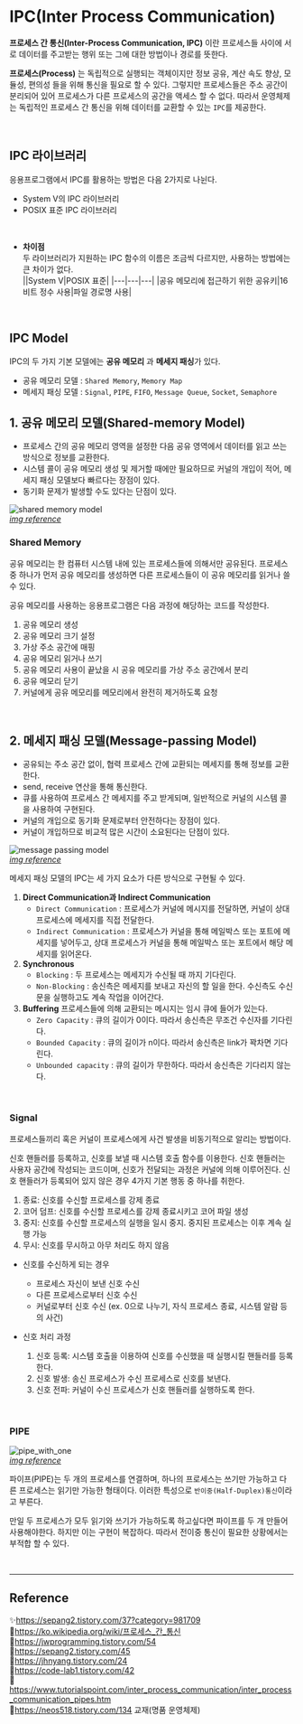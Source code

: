 # IPC(Inter Process Communication)

**프로세스 간 통신(Inter-Process Communication, IPC)** 이란 프로세스들 사이에 서로 데이터를 주고받는 행위 또는 그에 대한 방법이나 경로를 뜻한다.  

**프로세스(Process)** 는 독립적으로 실행되는 객체이지만 정보 공유, 계산 속도 향상, 모듈성, 편의성 들을 위해 통신을 필요로 할 수 있다. 그렇지만 프로세스들은 주소 공간이 분리되어 있어 프로세스가 다른 프로세스의 공간을 액세스 할 수 없다. 따라서 운영체제는 독립적인 프로세스 간 통신을 위해 데이터를 교환할 수 있는 `IPC`를 제공한다.

<br/>

## IPC 라이브러리
응용프로그램에서 IPC를 활용하는 방법은 다음 2가지로 나뉜다.
* System V의 IPC 라이브러리
* POSIX 표준 IPC 라이브러리

<br>

* **차이점**  
두 라이브러리가 지원하는 IPC 함수의 이름은 조금씩 다르지만, 사용하는 방법에는 큰 차이가 없다.  
||System V|POSIX 표준|
|---|---|---|
|공유 메모리에 접근하기 위한 공유키|16비트 정수 사용|파일 경로명 사용|

<br>

## IPC Model

IPC의 두 가지 기본 모델에는 **공유 메모리** 과 **메세지 패싱**가 있다.

- 공유 메모리 모델 : `Shared Memory`, `Memory Map`  
- 메세지 패싱 모델 : `Signal`, `PIPE`, `FIFO`, `Message Queue`, `Socket`, `Semaphore`

## 1. 공유 메모리 모델(Shared-memory Model)

- 프로세스 간의 공유 메모리 영역을 설정한 다음 공유 영역에서 데이터를 읽고 쓰는 방식으로 정보를 교환한다.
- 시스템 콜이 공유 메모리 생성 및 제거할 때에만 필요하므로 커널의 개입이 적어, 메세지 패싱 모델보다 빠르다는 장점이 있다.
- 동기화 문제가 발생할 수도 있다는 단점이 있다.

<img src="https://user-images.githubusercontent.com/66757141/213210653-10cda272-e938-4783-bd33-e998d776ab2c.png" alt="shared memory model" /><br/>
[_img reference_](https://sepang2.tistory.com/45)

### Shared Memory
공유 메모리는 한 컴퓨터 시스템 내에 있는 프로세스들에 의해서만 공유된다. 프로세스 중 하나가 먼저 공유 메모리를 생성하면 다른 프로세스들이 이 공유 메모리를 읽거나 쓸 수 있다.

공유 메모리를 사용하는 응용프로그램은 다음 과정에 해당하는 코드를 작성한다.
1. 공유 메모리 생성
2. 공유 메모리 크기 설정
3. 가상 주소 공간에 매핑
4. 공유 메모리 읽거나 쓰기
5. 공유 메모리 사용이 끝났을 시 공유 메모리를 가상 주소 공간에서 분리
6. 공유 메모리 닫기
7. 커널에게 공유 메모리를 메모리에서 완전히 제거하도록 요청

<br>

## 2. 메세지 패싱 모델(Message-passing Model)

- 공유되는 주소 공간 없이, 협력 프로세스 간에 교환되는 메세지를 통해 정보를 교환한다.
- send, receive 연산을 통해 통신한다.
- 큐를 사용하여 프로세스 간 메세지를 주고 받게되며, 일반적으로 커널의 시스템 콜을 사용하여 구현된다.
- 커널의 개입으로 동기화 문제로부터 안전하다는 장점이 있다.
- 커널이 개입하므로 비교적 많은 시간이 소요된다는 단점이 있다.

<img src="https://user-images.githubusercontent.com/66757141/213210443-4baf6513-8b9f-4f63-8419-a303d529d6a5.png" alt="message passing model" /><br/>
[_img reference_](https://sepang2.tistory.com/45)

메세지 패싱 모델의 IPC는 세 가지 요소가 다른 방식으로 구현될 수 있다.

1. **Direct Communication과 Indirect Communication**
   - `Direct Communication` : 프로세스가 커널에 메시지를 전달하면, 커널이 상대 프로세스에 메세지를 직접 전달한다.
   - `Indirect Communication` : 프로세스가 커널을 통해 메일박스 또는 포트에 메세지를 넣어두고, 상대 프로세스가 커널을 통해 메일박스 또는 포트에서 해당 메세지를 읽어온다.
2. **Synchronous**
   - `Blocking` : 두 프로세스는 메세지가 수신될 때 까지 기다린다.
   - `Non-Blocking` : 송신측은 메세지를 보내고 자신의 할 일을 한다. 수신측도 수신문을 실행하고도 계속 작업을 이어간다.
3. **Buffering**
프로세스들에 의해 교환되는 메시지는 임시 큐에 들어가 있는다.
   - `Zero Capacity` : 큐의 길이가 0이다. 따라서 송신측은 무조건 수신자를 기다린다.
   - `Bounded Capacity` : 큐의 길이가 n이다. 따라서 송신측은 link가 꽉차면 기다린다.
   - `Unbounded capacity` : 큐의 길이가 무한하다. 따라서 송신측은 기다리지 않는다.

<br/>

### Signal
프로세스들끼리 혹은 커널이 프로세스에게 사건 발생을 비동기적으로 알리는 방법이다.

신호 핸들러를 등록하고, 신호를 보낼 때 시스템 호출 함수를 이용한다. 신호 핸들러는 사용자 공간에 작성되는 코드이며, 신호가 전달되는 과정은 커널에 의해 이루어진다. 신호 핸들러가 등록되어 있지 않은 경우 4가지 기본 행동 중 하나를 취한다.
1. 종료: 신호를 수신할 프로세스를 강제 종료
2. 코어 덤프: 신호를 수신할 프로세스를 강제 종료시키고 코어 파일 생성
3. 중지: 신호를 수신할 프로세스의 실행을 일시 중지. 중지된 프로세스는 이후 계속 실행 가능
4. 무시: 신호를 무시하고 아무 처리도 하지 않음

* 신호를 수신하게 되는 경우
   * 프로세스 자신이 보낸 신호 수신
   * 다른 프로세스로부터 신호 수신
   * 커널로부터 신호 수신 (ex. 0으로 나누기, 자식 프로세스 종료, 시스템 알람 등의 사건)

* 신호 처리 과정
   1. 신호 등록: 시스템 호출을 이용하여 신호를 수신했을 때 실행시킬 핸들러를 등록한다.
   2. 신호 발생: 송신 프로세스가 수신 프로세스로 신호를 보낸다.
   3. 신호 전파: 커널이 수신 프로세스가 신호 핸들러를 실행하도록 한다.


<br>

### PIPE

<img src="https://user-images.githubusercontent.com/66757141/213225176-084ea7be-6f0b-4300-9269-3d3770d81e28.jpg" alt="pipe_with_one" /><br/>
[_img reference_](https://www.tutorialspoint.com/inter_process_communication/inter_process_communication_pipes.htm)

파이프(PIPE)는 두 개의 프로세스를 연결하며, 하나의 프로세스는 쓰기만 가능하고 다른 프로세스는 읽기만 가능한 형태이다. 이러한 특성으로 `반이중(Half-Duplex)통신`이라고 부른다.

만일 두 프로세스가 모두 읽기와 쓰기가 가능하도록 하고싶다면 파이프를 두 개 만들어 사용해야한다. 하지만 이는 구현이 복잡하다. 따라서 전이중 통신이 필요한 상황에서는 부적합 할 수 있다.

<br/>

---

## Reference

✨https://sepang2.tistory.com/37?category=981709  
📄https://ko.wikipedia.org/wiki/프로세스_간_통신  
📄https://jwprogramming.tistory.com/54  
📄https://sepang2.tistory.com/45  
📄https://jhnyang.tistory.com/24  
📄https://code-lab1.tistory.com/42  
📄https://www.tutorialspoint.com/inter_process_communication/inter_process_communication_pipes.htm  
📄https://neos518.tistory.com/134
교재(명품 운영체제)